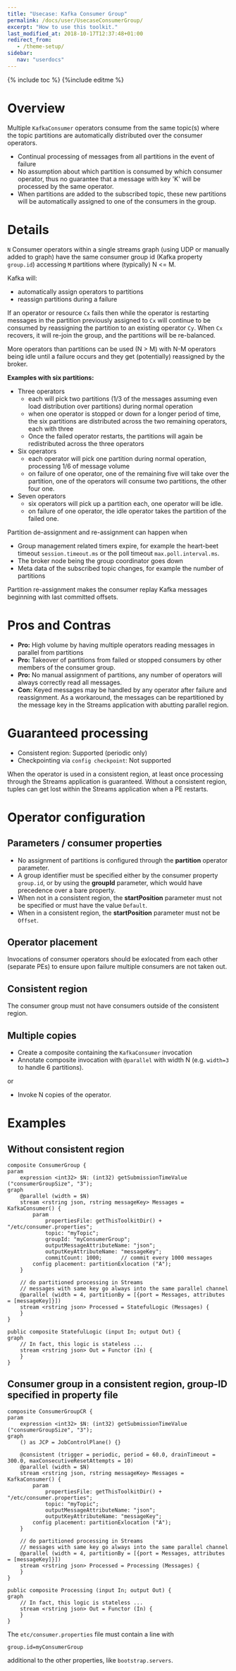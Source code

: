 ```yaml
---
title: "Usecase: Kafka Consumer Group"
permalink: /docs/user/UsecaseConsumerGroup/
excerpt: "How to use this toolkit."
last_modified_at: 2018-10-17T12:37:48+01:00
redirect_from:
   - /theme-setup/
sidebar:
   nav: "userdocs"
---
```

{% include toc %}
{%include editme %}

# Overview

Multiple `KafkaConsumer` operators consume from the same topic(s) where the topic partitions are automatically distributed over the consumer operators.

* Continual processing of messages from all partitions in the event of failure
* No assumption about which partition is consumed by which consumer operator, thus no guarantee that a message with key 'K' will be processed by the same operator.
* When partitions are added to the subscribed topic, these new partitions will be automatically assigned to one of the consumers in the group.

# Details

`N` Consumer operators within a single streams graph (using UDP or manually added to graph) have the same consumer group id (Kafka property `group.id`) accessing `M` partitions where (typically) N <= M.

Kafka will:

* automatically assign operators to partitions
* reassign partitions during a failure

If an operator or resource `Cx` fails then while the operator is restarting messages in the partition previously assigned to `Cx` will continue to be consumed by reassigning the partition to an existing operator `Cy`. When `Cx` recovers, it will re-join the group, and the partitions will be re-balanced.

More operators than partitions can be used (N > M) with N-M operators being idle until a failure occurs and they get (potentially) reassigned by the broker.

**Examples with six partitions:**

* Three operators
    * each will pick two partitions (1/3 of the messages assuming even load distribution over partitions) during normal operation
    * when one operator is stopped or down for a longer period of time, the six partitions are distributed across the two remaining operators, each with three
    * Once the failed operator restarts, the partitions will again be redistributed across the three operators
* Six operators
    * each operator will pick one partition during normal operation, processing 1/6 of message volume
    * on failure of one operator, one of the remaining five will take over the partition, one of the operators will consume two partitions, the other four one.
* Seven operators
    * six operators will pick up a partition each, one operator will be idle.
    * on failure of one operator, the idle operator takes the partition of the failed one.

Partition de-assignment and re-assignment can happen when

* Group management related timers expire, for example the heart-beet timeout `session.timeout.ms` or the poll timeout `max.poll.interval.ms`.
* The broker node being the group coordinator goes down
* Meta data of the subscribed topic changes, for example the number of partitions

Partition re-assignment makes the consumer replay Kafka messages beginning with last committed offsets. 

# Pros and Contras

* **Pro:** High volume by having multiple operators reading messages in parallel from partitions
* **Pro:** Takeover of partitions from failed or stopped consumers by other members of the consumer group.
* **Pro:** No manual assignment of partitions, any number of operators will always correctly read all messages.
* **Con:** Keyed messages may be handled by any operator after failure and reassignment. As a workaround, the messages can be repartitioned by the message key in the Streams application with abutting parallel region.

# Guaranteed processing

* Consistent region: Supported (periodic only)
* Checkpointing via `config checkpoint`: Not supported

When the operator is used in a consistent region, at least once processing through the Streams application is guaranteed.
Without a consistent region, tuples can get lost within the Streams application when a PE restarts.

# Operator configuration

## Parameters / consumer properties

* No assignment of partitions is configured through the **partition** operator parameter.
* A group identifier must be specified either by the consumer property `group.id`, or by using the **groupId** parameter, which would have precedence over a bare property.
* When not in a consistent region, the **startPosition** parameter must not be specified or must have the value `Default`.
* When in a consistent region, the **startPosition** parameter must not be `Offset`.


## Operator placement

Invocations of consumer operators should be exlocated from each other (separate PEs) to ensure upon failure multiple consumers are not taken out.

## Consistent region

The consumer group must not have consumers outside of the consistent region.

## Multiple copies

* Create a composite containing the `KafkaConsumer` invocation
* Annotate composite invocation with `@parallel` with width N (e.g. `width=3` to handle 6 partitions).

or

* Invoke N copies of the operator.

# Examples
## Without consistent region

```
composite ConsumerGroup {
param
    expression <int32> $N: (int32) getSubmissionTimeValue ("consumerGroupSize", "3");
graph
    @parallel (width = $N)
    stream <rstring json, rstring messageKey> Messages = KafkaConsumer() {
        param
            propertiesFile: getThisToolkitDir() + "/etc/consumer.properties";
            topic: "myTopic";
            groupId: "myConsumerGroup";
            outputMessageAttributeName: "json";
            outputKeyAttributeName: "messageKey";
            commitCount: 1000;      // commit every 1000 messages
        config placement: partitionExlocation ("A");
    }
    
    // do partitioned processing in Streams
    // messages with same key go always into the same parallel channel
    @parallel (width = 4, partitionBy = [{port = Messages, attributes = [messageKey]}])
    stream <rstring json> Processed = StatefulLogic (Messages) {
    }
}

public composite StatefulLogic (input In; output Out) {
graph
    // In fact, this logic is stateless ...
    stream <rstring json> Out = Functor (In) {
    }
}
```

## Consumer group in a consistent region, group-ID specified in property file

```
composite ConsumerGroupCR {
param
    expression <int32> $N: (int32) getSubmissionTimeValue ("consumerGroupSize", "3");
graph
    () as JCP = JobControlPlane() {}
    
    @consistent (trigger = periodic, period = 60.0, drainTimeout = 300.0, maxConsecutiveResetAttempts = 10)
    @parallel (width = $N)
    stream <rstring json, rstring messageKey> Messages = KafkaConsumer() {
        param
            propertiesFile: getThisToolkitDir() + "/etc/consumer.properties";
            topic: "myTopic";
            outputMessageAttributeName: "json";
            outputKeyAttributeName: "messageKey";
        config placement: partitionExlocation ("A");
    }
    
    // do partitioned processing in Streams
    // messages with same key go always into the same parallel channel
    @parallel (width = 4, partitionBy = [{port = Messages, attributes = [messageKey]}])
    stream <rstring json> Processed = Processing (Messages) {
    }
}

public composite Processing (input In; output Out) {
graph
    // In fact, this logic is stateless ...
    stream <rstring json> Out = Functor (In) {
    }
}
```

The `etc/consumer.properties` file must contain a line with
```
group.id=myConsumerGroup
```
additional to the other properties, like `bootstrap.servers`.
